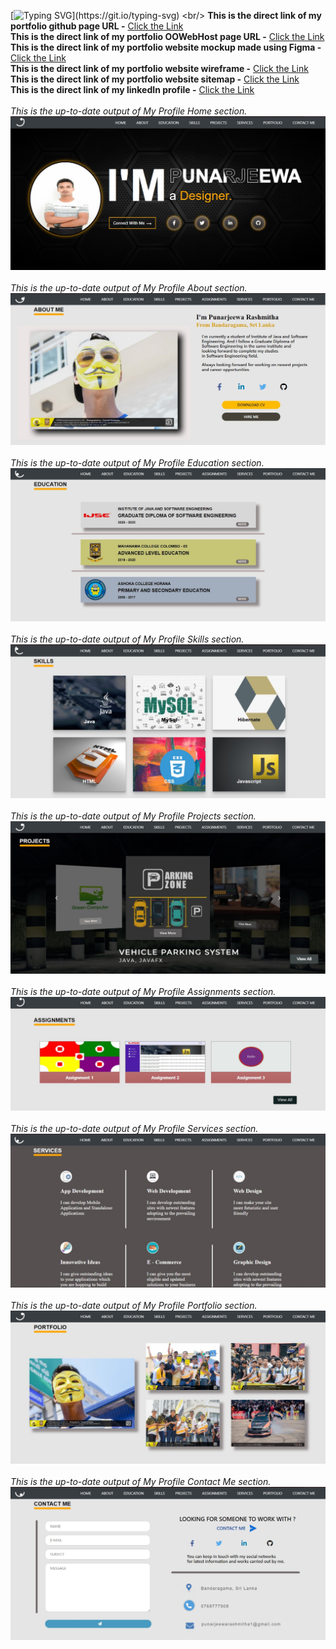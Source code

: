 [![Typing SVG](https://readme-typing-svg.herokuapp.com?width=760&color=%2336BCF7&lines=Hi+%F0%9F%91%8B%2C+I'm+Punarjeewa+Rashmitha.;+IJSE-+%F0%9F%91%8B%2C+Institute+of+Java+and+Software+Engineering.;This+is+my+portfolio+website.)](https://git.io/typing-svg)
<br/>
**This is the direct link of my portfolio github page URL  -**
[Click the Link](https://punarjeewarashmitha20011016.github.io/MyProfile/)
<br/>
**This is the direct link of my portfolio OOWebHost page URL  -**
[Click the Link](https://punarjeewarashmitha.000webhostapp.com/)
<br/>
**This is the direct link of my portfolio website mockup made using Figma  -**
[Click the Link](https://www.figma.com/proto/wKAM2H5WzxQerV9nqPb2In/Untitled?node-id=5%3A329&scaling=scale-down&page-id=0%3A1&starting-point-node-id=1%3A2)
<br/>
**This is the direct link of my portfolio website wireframe  -**
[Click the Link](https://wireframe.cc/iloEGs)
<br/>
**This is the direct link of my portfolio website sitemap  -**
[Click the Link](https://www.gloomaps.com/zlJh7m2bet)
<br/>
**This is the direct link of my linkedIn profile  -**
[Click the Link]( https://www.linkedin.com/in/punarjeewa-rashmitha-59a4a3223/)
<br/>
<br/>
_This is the up-to-date output of My Profile Home section._
<br/>
![ScreenShot](assets/images/readme%20images/My%20Profile%20Home.jpg)
<br/>
<br/>
_This is the up-to-date output of My Profile About section._
<br/>
![ScreenShot](assets/images/readme%20images/About%20Me.jpg)
<br/>
<br/>
_This is the up-to-date output of My Profile Education section._
<br/>
![ScreenShot](assets/images/readme%20images/Education.jpg)
<br/>
<br/>
_This is the up-to-date output of My Profile Skills section._
<br/>
![ScreenShot](assets/images/readme%20images/Skills.jpg)
<br/>
<br/>
_This is the up-to-date output of My Profile Projects section._
<br/>
![ScreenShot](assets/images/readme%20images/Projects.jpg)
<br/>
<br/>
_This is the up-to-date output of My Profile Assignments section._
<br/>
![ScreenShot](assets/images/readme%20images/Assignments.jpg)
<br/>
<br/>
_This is the up-to-date output of My Profile Services section._
<br/>
![ScreenShot](assets/images/readme%20images/Services.jpg)
<br/>
<br/>
_This is the up-to-date output of My Profile Portfolio section._
<br/>
![ScreenShot](assets/images/readme%20images/Portfolio.jpg)
<br/>
<br/>
_This is the up-to-date output of My Profile Contact Me section._
<br/>
![ScreenShot](assets/images/readme%20images/Contact%20Me.jpg)






